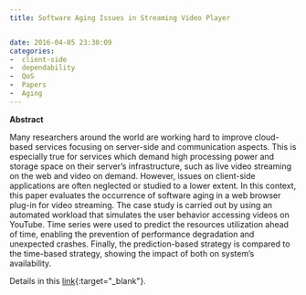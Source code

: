 ```yaml
---
title: Software Aging Issues in Streaming Video Player


date: 2016-04-05 23:30:09
categories:
-  client-side
-  dependability
-  QoS 
-  Papers
-  Aging
---
```


**Abstract**

Many researchers around the world are working hard to improve cloud-based services focusing on server-side and communication aspects. This is especially true for services which demand high processing power and storage space on their server’s infrastructure, such as live video streaming on the web and video on demand. However, issues on client-side applications are often neglected or studied to a lower extent. In this context, this paper evaluates the occurrence of software aging in a web browser plug-in for video streaming. The case study is carried out by using an automated workload that simulates the user behavior accessing videos on YouTube. Time series were used to predict the resources utilization ahead of time, enabling the prevention of performance degradation and unexpected crashes. Finally, the prediction-based strategy is compared to the time-based strategy, showing the impact of both on system’s availability.


Details in this [link](http://www.jsoftware.us/index.php?m=content&c=index&a=show&catid=169&id=2634
){:target="_blank"}.

